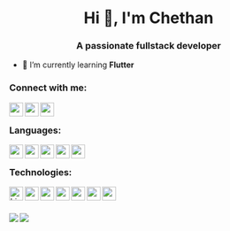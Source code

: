 <h1 align="center">Hi 👋, I'm Chethan</h1>
<h3 align="center">A passionate fullstack developer</h3>

- 🌱 I’m currently learning **Flutter**

<h3 align="left">Connect with me:</h3>
<a href="mailto:chethanpoojary170@gmail.com">
  <img align="left" width="25" src="https://cdn.jsdelivr.net/npm/simple-icons@v3/icons/gmail.svg">
</a>
<a href="https://www.linkedin.com/in/chethan-n-72a4b919b/">
  <img align="left" width="25" src="https://cdn.jsdelivr.net/npm/simple-icons@v3/icons/linkedin.svg">
</a>
<a href="https://dev.to/chethan170">
  <img align="left" width="25" src="https://cdn.jsdelivr.net/npm/simple-icons@v3/icons/dev-dot-to.svg">
</a>
<br />

<h3 align="left">Languages:</h3>
<a href="https://getbootstrap.com/" title="Bootstrap">
  <img align="left" width="25" src="https://cdn.jsdelivr.net/npm/simple-icons@3.13.0/icons/html5.svg">
</a>
<a href="https://developer.mozilla.org/en-US/docs/Web/CSS" title="CSS">
  <img align="left" width="25" src="https://cdn.jsdelivr.net/npm/simple-icons@3.13.0/icons/css3.svg">
</a>
<a href="https://developer.mozilla.org/en-US/docs/Web/JavaScript" title="Javascript">
  <img align="left" width="25" src="https://cdn.jsdelivr.net/npm/simple-icons@3.13.0/icons/javascript.svg">
</a>
<a href="https://www.php.net/" title="PHP">
  <img align="left" width="25" src="https://cdn.jsdelivr.net/npm/simple-icons@3.13.0/icons/php.svg">
</a>
<a href="https://dart.dev/" title="Dart">
  <img align="left" width="25" src="https://cdn.jsdelivr.net/npm/simple-icons@3.13.0/icons/dart.svg">
</a>
<br/>

<h3 align="left">Technologies:</h3>
<a href="https://nodejs.org/en/" title="NodeJS">
  <img align="left" width="25" alt="hi" src="https://cdn.jsdelivr.net/npm/simple-icons@3.13.0/icons/node-dot-js.svg">
</a>
<a href="https://reactjs.org/" title="React">
  <img align="left" width="25" src="https://cdn.jsdelivr.net/npm/svg-icon@0.8.2/dist/svg/dev/react.svg">
</a>
<a href="https://flutter.dev/" title="Flutter">
  <img align="left" width="25" src="https://cdn.jsdelivr.net/npm/simple-icons@3.13.0/icons/flutter.svg">
</a>
<a href="https://codeigniter.com/" title="Codeigniter">
  <img align="left" width="25" src="https://cdn.jsdelivr.net/npm/simple-icons@3.13.0/icons/codeigniter.svg">
</a>
<a href="https://www.djangoproject.com/" title="Django">
  <img align="left" width="25" src="https://cdn.jsdelivr.net/npm/simple-icons@3.13.0/icons/django.svg">
</a>
<a href="https://www.mongodb.com/" title="Mongodb">
  <img align="left" width="25" src="https://cdn.jsdelivr.net/npm/simple-icons@3.13.0/icons/mongodb.svg">
</a>
<a href="https://firebase.google.com/" title="Firebase">
  <img align="left" width="25" src="https://cdn.jsdelivr.net/npm/simple-icons@3.13.0/icons/firebase.svg">
</a>

<br /><br />
<!--   ![GitHub stats](https://github-readme-stats.vercel.app/api?username=Chethan-170&show_icons=true&theme=tokyonight)
  ![Top Langs](https://github-readme-stats.vercel.app/api/top-langs/?username=Chethan-170&theme=tokyonight) -->

<div>
  <a href="https://readme-stats-cfgj2cxdy.vercel.app/api?username=Chethan-170&count_private=true&show_icons=true&theme=tokyonight">
    <img  align="left" src="https://readme-stats-cfgj2cxdy.vercel.app/api?username=Chethan-170&count_private=true&show_icons=true&theme=tokyonight" />
  </a>
  <a href="https://readme-stats-cfgj2cxdy.vercel.app/api/top-langs/?username=Chethan-170&hide=php&theme=tokyonight">
    <img align="left" src="https://readme-stats-cfgj2cxdy.vercel.app/api/top-langs/?username=Chethan-170&hide=php&theme=tokyonight" />
  </a>
</div>
